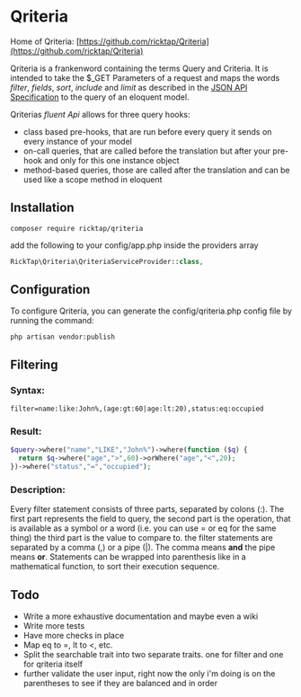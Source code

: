 # Qriteria

Home of Qriteria:
[https://github.com/ricktap/Qriteria](https://github.com/ricktap/Qriteria)

Qriteria is a frankenword containing the terms Query and Criteria.
It is intended to take the $_GET Parameters of a request and maps the words
*filter*, *fields*, *sort*, *include* and *limit* as described in the [JSON API
Specification](http://jsonapi.org/format/#fetching) to the query of an eloquent
model.

Qriterias *fluent Api* allows for three query hooks:
- class based pre-hooks, that are run before every query it sends on every instance of your model
- on-call queries, that are called before the translation but after your pre-hook and only for this one instance object
- method-based queries, those are called after the translation and can be used like a scope method in eloquent

## Installation

```shell
composer require ricktap/qriteria
```

add the following to your config/app.php inside the providers array

```php
RickTap\Qriteria\QriteriaServiceProvider::class,
```

## Configuration

To configure Qriteria, you can generate the config/qriteria.php config file by 
running the command:

```shell
php artisan vendor:publish
``` 
## Filtering

### Syntax: 
```
filter=name:like:John%,(age:gt:60|age:lt:20),status:eq:occupied
```

### Result: 
```php
$query->where("name","LIKE","John%")->where(function ($q) { 
  return $q->where("age",">",60)->orWhere("age","<",20);
})->where("status","=","occupied");
```

### Description:
Every filter statement consists of three parts, separated by colons (:). The first
part represents the field to query, the second part is the operation, that is
available as a symbol or a word (i.e. you can use = or eq for the same thing)
the third part is the value to compare to. the filter statements are separated
by a comma (,) or a pipe (|). The comma means **and** the pipe means **or**.
Statements can be wrapped into parenthesis like in a mathematical function, to
sort their execution sequence.

## Todo

- Write a more exhaustive documentation and maybe even a wiki
- Write more tests
- Have more checks in place
- Map eq to =, lt to <, etc.
- Split the searchable trait into two separate traits. one for filter and one for qriteria itself
- further validate the user input, right now the only i'm doing is on the parentheses to see if they are balanced and in order

